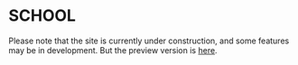 # SCHOOL

Please note that the site is currently under construction, and some features may be in development.
But the preview version is [here](https://ciesin-geospatial.github.io/TOPSTSCHOOL-OSDMP/).
